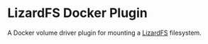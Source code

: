 # LizardFS Docker Plugin

A Docker volume driver plugin for mounting a [LizardFS](https://lizardfs.com) filesystem.
